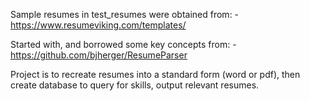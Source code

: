 Sample resumes in test_resumes were obtained from:
	- https://www.resumeviking.com/templates/


Started with, and borrowed some key concepts from:
	- https://github.com/bjherger/ResumeParser


Project is to recreate resumes into a standard form (word or pdf), then create database to query for skills, output relevant resumes.